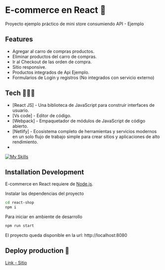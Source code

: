 #  E-commerce en React 🏪

Proyecto ejemplo práctico de mini store consumiendo API - Ejemplo

## Features

- Agregar al carro de compras productos.
- Eliminar productos del carro de compras.
- Ir al Checkout de las orden de compra.
- Sitio responsive.
- Productos integrados de Api Ejemplo.
- Formularios de Login y registros (No integrados con servicio externo)

## Tech 👨🏻‍💻

- [React JS] - Una biblioteca de JavaScript para construir interfaces de usuario.
- [Vs code] - Editor de código.
- [Webpack] - Empaquetador de módulos de JavaScript de código abierto.
- [Netlify] - Ecosistema completo de herramientas y servicios modernos en un solo flujo de trabajo simple para crear sitios y aplicaciones de alto rendimiento.
-
[![My Skills](https://skills.thijs.gg/icons?i=react,figma&theme=light)](https://skills.thijs.gg)

## Installation Development 


E-commerce en React requiere de [Node.js](https://nodejs.org/).

Instalar las dependencias del proyecto

```sh
cd react-shop
npm i
```

Para iniciar en ambiente de desarrollo 

```sh
npm run start
```

El proyecto queda disponible en la url: http://localhost:8080

## Deploy production 🚀

[Link - Sitio](https://react-mini-store.netlify.app)
